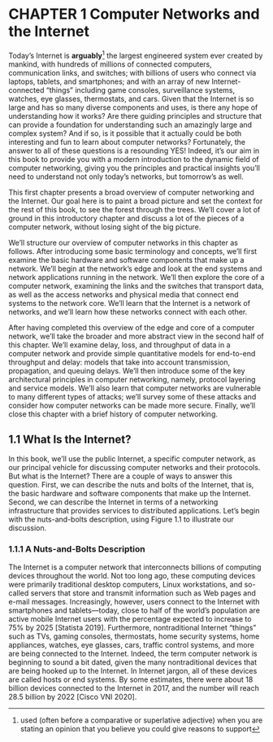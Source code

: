# CHAPTER 1   Computer Networks and the Internet



Today’s Internet is **arguably**[^1-1] the largest engineered system ever created by mankind, with hundreds of millions of connected computers, communication links, and switches; with billions of users who connect via laptops, tablets, and smartphones; and with an array of new Internet-connected “things” including game consoles, surveillance systems, watches, eye glasses, thermostats, and cars. Given that the Internet is so large and has so many diverse components and uses, is there any hope of understanding how it works? Are there guiding principles and structure that can provide a foundation for understanding such an amazingly large and complex system? And if so, is it possible that it actually could be both interesting and fun to learn about computer networks? Fortunately, the answer to all of these questions is a resounding YES! Indeed, it’s our aim in this book to provide you with a modern introduction to the dynamic field of computer networking, giving you the principles and practical insights you’ll need to understand not only today’s networks, but tomorrow’s as well.

This first chapter presents a broad overview of computer networking and the Internet. Our goal here is to paint a broad picture and set the context for the rest of this book, to see the forest through the trees. We’ll cover a lot of ground in this introductory chapter and discuss a lot of the pieces of a computer network, without losing sight of the big picture.

We’ll structure our overview of computer networks in this chapter as follows. After introducing some basic terminology and concepts, we’ll first examine the basic hardware and software components that make up a network. We’ll begin at the network’s edge and look at the end systems and network applications running in the network. We’ll then explore the core of a computer network, examining the links and the switches that transport data, as well as the access networks and physical media that connect end systems to the network core. We’ll learn that the Internet is a network of networks, and we’ll learn how these networks connect with each other.

After having completed this overview of the edge and core of a computer network, we’ll take the broader and more abstract view in the second half of this chapter. We’ll examine delay, loss, and throughput of data in a computer network and provide simple quantitative models for end-to-end throughput and delay: models that take into account transmission, propagation, and queuing delays. We’ll then introduce some of the key architectural principles in computer networking, namely, protocol layering and service models. We’ll also learn that computer networks are vulnerable to many different types of attacks; we’ll survey some of these attacks and consider how computer networks can be made more secure. Finally, we’ll close this chapter with a brief history of computer networking.



> [^1-1]:used (often before a comparative or superlative adjective) when you are stating an opinion that you believe you could give reasons to support

## 1.1   What Is the Internet?

In this book, we’ll use the public Internet, a specific computer network, as our principal vehicle for discussing computer networks and their protocols. But what is the Internet? There are a couple of ways to answer this question. First, we can describe the nuts and bolts of the Internet, that is, the basic hardware and software components that make up the Internet. Second, we can describe the Internet in terms of a networking infrastructure that provides services to distributed applications. Let’s begin with the nuts-and-bolts description, using Figure 1.1 to illustrate our discussion.

### 1.1.1   A Nuts-and-Bolts Description

The Internet is a computer network that interconnects billions of computing devices throughout the world. Not too long ago, these computing devices were primarily traditional desktop computers, Linux workstations, and so-called servers that store and transmit information such as Web pages and e-mail messages. Increasingly, however, users connect to the Internet with smartphones and tablets—today, close to half of the world’s population are active mobile Internet users with the percentage expected to increase to 75% by 2025 [Statista 2019]. Furthermore, nontraditional Internet “things” such as TVs, gaming consoles, thermostats, home security systems, home appliances, watches, eye glasses, cars, traffic control systems, and more are being connected to the Internet. Indeed, the term computer network is beginning to sound a bit dated, given the many nontraditional devices that are being hooked up to the Internet. In Internet jargon, all of these devices are called hosts or end systems. By some estimates, there were about 18 billion devices connected to the Internet in 2017, and the number will reach 28.5 billion by 2022 [Cisco VNI 2020].
